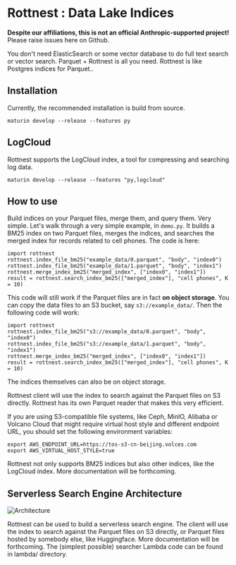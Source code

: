 # Rottnest : Data Lake Indices

**Despite our affiliations, this is not an official Anthropic-supported project!** Please raise issues here on Github.

You don't need ElasticSearch or some vector database to do full text search or vector search. Parquet + Rottnest is all you need. Rottnest is like Postgres indices for Parquet..

## Installation

Currently, the recommended installation is build from source.
```
maturin develop --release --features py
```

## LogCloud
Rottnest supports the LogCloud index, a tool for compressing and searching log data.
```
maturin develop --release --features "py,logcloud"
```

## How to use

Build indices on your Parquet files, merge them, and query them. Very simple. Let's walk through a very simple example, in `demo.py`. It builds a BM25 index on two Parquet files, merges the indices, and searches the merged index for records related to cell phones. The code is here:

```
import rottnest
rottnest.index_file_bm25("example_data/0.parquet", "body", "index0")
rottnest.index_file_bm25("example_data/1.parquet", "body", "index1")
rottnest.merge_index_bm25("merged_index", ["index0", "index1"])
result = rottnest.search_index_bm25(["merged_index"], "cell phones", K = 10)
```

This code will still work if the Parquet files are in fact **on object storage**. You can copy the data files to an S3 bucket, say `s3://example_data/`. Then the following code will work:

```
import rottnest
rottnest.index_file_bm25("s3://example_data/0.parquet", "body", "index0")
rottnest.index_file_bm25("s3://example_data/1.parquet", "body", "index1")
rottnest.merge_index_bm25("merged_index", ["index0", "index1"])
result = rottnest.search_index_bm25(["merged_index"], "cell phones", K = 10)
```

The indices themselves can also be on object storage. 

Rottnest client will use the index to search against the Parquet files on S3 directly. Rottnest has its own Parquet reader that makes this very efficient.

If you are using S3-compatible file systems, like Ceph, MinIO, Alibaba or Volcano Cloud that might require virtual host style and different endpoint URL, you should set the following environment variables:

```
export AWS_ENDPOINT_URL=https://tos-s3-cn-beijing.volces.com
export AWS_VIRTUAL_HOST_STYLE=true
```

Rottnest not only supports BM25 indices but also other indices, like the LogCloud index. More documentation will be forthcoming.

## Serverless Search Engine Architecture

![Architecture](assets/arch.png)

Rottnest can be used to build a serverless search engine. The client will use the index to search against the Parquet files on S3 directly, or Parquet files hosted by somebody else, like Huggingface. More documentation will be forthcoming. The (simplest possible) searcher Lambda code can be found in lambda/ directory.
